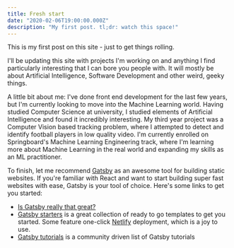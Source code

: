 ```yaml
---
title: Fresh start
date: "2020-02-06T19:00:00.000Z"
description: "My first post. tl;dr: watch this space!"
---
```

This is my first post on this site - just to get things rolling.

I'll be updating this site with projects I'm working on and anything I find particularly interesting that I can bore you people with. It will mostly be about Artificial Intelligence, Software Development and other weird, geeky things.

A little bit about me: I've done front end development for the last few years, but I'm currently looking to move into the Machine Learning world. Having studied Computer Science at university, I studied elements of Artificial Intelligence and found it incredibly interesting. My third year project was a Computer Vision based tracking problem, where I attempted to detect and identify football players in low quality video. I'm currently enrolled on Springboard's Machine Learning Engineering track, where I'm learning more about Machine Learning in the real world and expanding my skills as an ML practitioner. 

To finish, let me recommend [Gatsby](https://www.gatsbyjs.org/) as an awesome tool for building static websites. If you're familiar with React and want to start building super fast websites with ease, Gatsby is your tool of choice. Here's some links to get you started:

- [Is Gatsby really that great?](https://blog.logrocket.com/is-gatsby-really-that-great-e7b19c4c1c05/)
- [Gatsby starters](https://www.gatsbyjs.org/starters/?v=2) is a great collection of ready to go templates to get you started. Some feature one-click [Netlify](https://www.netlify.com/) deployment, which is a joy to use.
- [Gatsby tutorials](https://www.gatsbytutorials.com/) is a community driven list of Gatsby tutorials
